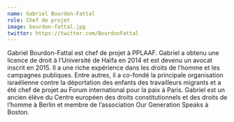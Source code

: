 ```yaml
---
name: Gabriel Bourdon-Fattal
role: Chef de projet
image: bourdon-fattal.jpg
twitter: https://twitter.com/BourdonFattal
---
```

Gabriel Bourdon-Fattal est chef de projet à PPLAAF. Gabriel a obtenu une licence de droit à l’Université de Haïfa en 2014 et est devenu un avocat inscrit en 2015. Il a une riche expérience dans les droits de l’homme et les campagnes publiques. Entre autres, il a co-fondé la principale organisation israélienne contre la déportation des enfants des travailleurs migrants et a été chef de projet au Forum international pour la paix à Paris. Gabriel est un ancien élève du Centre européen des droits constitutionnels et des droits de l’homme à Berlin et membre de l’association Our Generation Speaks à Boston.
